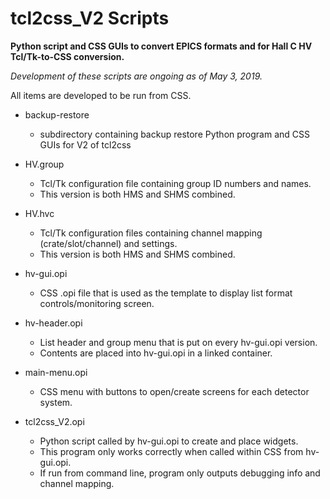 # tcl2css_V2 Scripts
**Python script and CSS GUIs to convert EPICS formats and for Hall C HV Tcl/Tk-to-CSS conversion.**

*Development of these scripts are ongoing as of May 3, 2019.*

All items are developed to be run from CSS.

- backup-restore
  - subdirectory containing backup restore Python program and CSS GUIs for V2 of tcl2css

- HV.group
  - Tcl/Tk configuration file containing group ID numbers and names.
  - This version is both HMS and SHMS combined.

- HV.hvc
  - Tcl/Tk configuration files containing channel mapping (crate/slot/channel) and settings.
  - This version is both HMS and SHMS combined.
  
- hv-gui.opi
  - CSS .opi file that is used as the template to display list format controls/monitoring screen.
  
- hv-header.opi
  - List header and group menu that is put on every hv-gui.opi version.
  - Contents are placed into hv-gui.opi in a linked container.

- main-menu.opi
  - CSS menu with buttons to open/create screens for each detector system.

- tcl2css_V2.opi
  - Python script called by hv-gui.opi to create and place widgets.
  - This program only works correctly when called within CSS from hv-gui.opi.
  - If run from command line, program only outputs debugging info and channel mapping.
